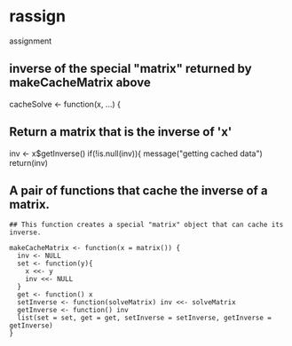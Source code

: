 # rassign
assignment
## inverse of the special "matrix" returned by makeCacheMatrix above
cacheSolve <- function(x, ...) {
  ## Return a matrix that is the inverse of 'x'
  inv <- x$getInverse()
  if(!is.null(inv)){
     message("getting cached data")
    return(inv)


## A pair of functions that cache the inverse of a matrix.
	## This function creates a special "matrix" object that can cache its inverse.
	
	makeCacheMatrix <- function(x = matrix()) {
	  inv <- NULL
	  set <- function(y){
	    x <<- y
	    inv <<- NULL
	  }
	  get <- function() x
	  setInverse <- function(solveMatrix) inv <<- solveMatrix
	  getInverse <- function() inv
	  list(set = set, get = get, setInverse = setInverse, getInverse = getInverse)
	}
	
